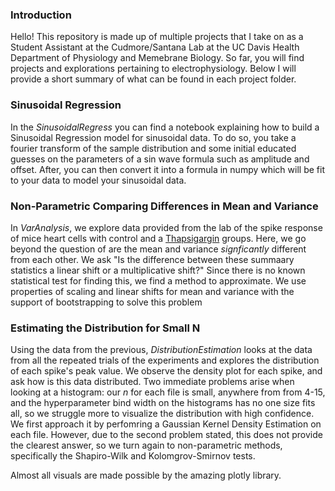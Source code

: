 ### Introduction 
Hello! This repository is made up of multiple projects that I take on as a Student Assistant at the Cudmore/Santana Lab at the UC Davis Health Department 
of Physiology and Memebrane Biology. So far, you will find projects and explorations pertaining to electrophysiology. Below I will provide a short summary of what can be
found in each project folder. 

### Sinusoidal Regression
In the *SinusoidalRegress* you can find a notebook explaining how to build a Sinusoidal Regression model for sinusoidal data. To do so, you take a fourier transform of the sample distribution and some initial educated guesses on the parameters of a sin wave formula such as amplitude and offset. After, you can then convert it into a formula in numpy which will be fit to your data to model your sinusoidal data. 

### Non-Parametric Comparing Differences in Mean and Variance
In *VarAnalysis*, we explore data provided from the lab of the spike response of mice heart cells with control and a [Thapsigargin](https://en.wikipedia.org/wiki/Thapsigargin) groups. Here, we go beyond the question of are the mean and variance *signficantly* different from each other. We ask "Is the difference between these summaary statistics a linear shift or a multiplicative shift?" Since there is no known statistical test for finding this, we find a method to approximate. We use properties of scaling and linear shifts for mean and variance with the support of bootstrapping to solve this problem

### Estimating the Distribution for Small N
Using the data from the previous, *DistributionEstimation* looks at the data from all the repeated trials of the experiments and explores the distribution of each spike's peak value. We observe the density plot for each spike, and ask how is this data distributed. Two immediate problems arise when looking at a histogram: our $n$ for each file is small, anywhere from from 4-15, and the hyperparameter bind width on the histograms has no one size fits all, so we struggle more to visualize the distribution with high confidence. We first approach it by perfomring a Gaussian Kernel Density Estimation on each file. However, due to the second problem stated, this does not provide the clearest answer, so we turn again to non-parametric methods, specifically the Shapiro-Wilk and Kolomgrov-Smirnov tests. 

Almost all visuals are made possible by the amazing plotly library. 


